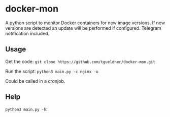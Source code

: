 # docker-mon
A python script to monitor Docker containers for new image versions. If new versions are detected an update will be performed if configured.
Telegram notification included.

## Usage
Get the code:
``git clone https://github.com/tgueldner/docker-mon.git``

Run the script:
``python3 main.py -c nginx -u``

Could be called in a cronjob.

## Help
``python3 main.py -h``:
